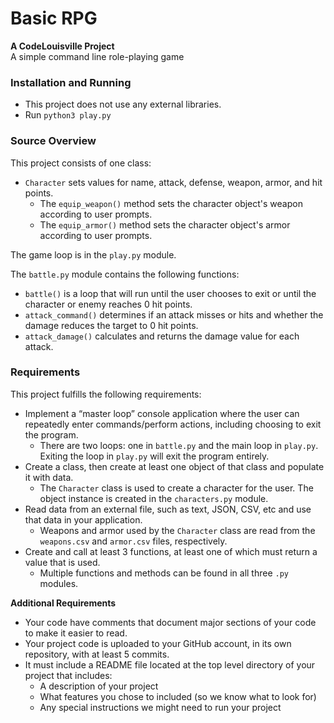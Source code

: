 # Basic RPG

**A CodeLouisville Project**  
A simple command line role-playing game

### Installation and Running
- This project does not use any external libraries.
- Run `python3 play.py`

### Source Overview
This project consists of one class:
- `Character` sets values for name, attack, defense, weapon, armor, and hit points.
    - The `equip_weapon()` method sets the character object's weapon according to user prompts.
    - The `equip_armor()` method sets the character object's armor according to user prompts.

The game loop is in the `play.py` module.

The `battle.py` module contains the following functions:
- `battle()` is a loop that will run until the user chooses to exit or until the character or enemy reaches 0 hit points.
- `attack_command()` determines if an attack misses or hits and whether the damage reduces the target to 0 hit points.
- `attack_damage()` calculates and returns the damage value for each attack.

### Requirements
This project fulfills the following requirements:
- Implement a “master loop” console application where the user can repeatedly enter commands/perform actions, including choosing to exit the program.
    - There are two loops: one in `battle.py` and the main loop in `play.py`. Exiting the loop in `play.py` will exit the program entirely.
- Create a class, then create at least one object of that class and populate it with data.
    - The `Character` class is used to create a character for the user. The object instance is created in the `characters.py` module.
- Read data from an external file, such as text, JSON, CSV, etc and use that data in your application.
    - Weapons and armor used by the `Character` class are read from the `weapons.csv` and `armor.csv` files, respectively.
- Create and call at least 3 functions, at least one of which must return a value that is used.
    - Multiple functions and methods can be found in all three `.py` modules.

**Additional Requirements**

- Your code have comments that document major sections of your code to make it easier to read.
- Your project code is uploaded to your GitHub account, in its own repository, with at least 5 commits.
- It must include a README file located at the top level directory of your project that includes:
    - A description of your project
    - What features you chose to included (so we know what to look for)
    - Any special instructions we might need to run your project
